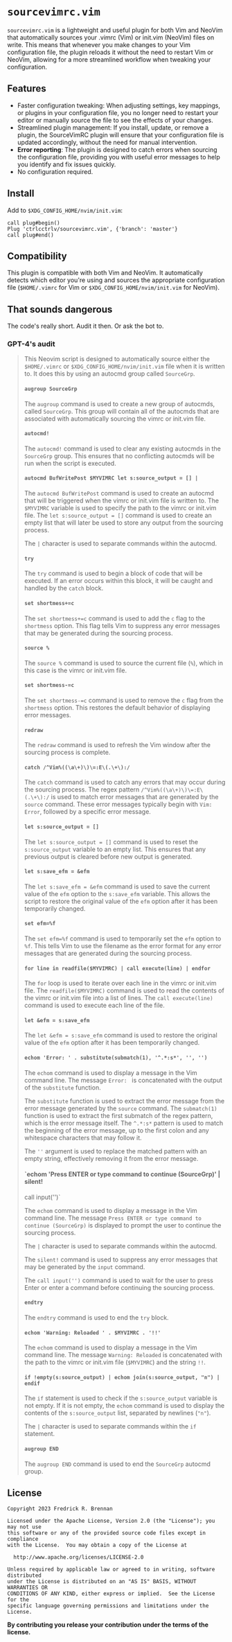 # `sourcevimrc.vim`

`sourcevimrc.vim` is a lightweight and useful plugin for both Vim and NeoVim
that automatically sources your .vimrc (Vim) or init.vim (NeoVim) files on
write. This means that whenever you make changes to your Vim configuration
file, the plugin reloads it without the need to restart Vim or NeoVim, allowing
for a more streamlined workflow when tweaking your configuration.

## Features

* Faster configuration tweaking: When adjusting settings, key mappings, or
  plugins in your configuration file, you no longer need to restart your editor
  or manually source the file to see the effects of your changes.
* Streamlined plugin management: If you install, update, or remove a plugin,
  the SourceVimRC plugin will ensure that your configuration file is updated
  accordingly, without the need for manual intervention.
* **Error reporting**: The plugin is designed to catch errors when sourcing the
  configuration file, providing you with useful error messages to help you
  identify and fix issues quickly.
* No configuration required.

## Install

Add to `$XDG_CONFIG_HOME/nvim/init.vim`:

```vim
call plug#begin()
Plug 'ctrlcctrlv/sourcevimrc.vim', {'branch': 'master'}
call plug#end()
```

## Compatibility

This plugin is compatible with both Vim and NeoVim. It automatically detects
which editor you're using and sources the appropriate configuration file
(`$HOME/.vimrc` for Vim or `$XDG_CONFIG_HOME/nvim/init.vim` for NeoVim).

## That sounds dangerous

The code's really short. Audit it then. Or ask the bot to.

### GPT-4's audit

> This Neovim script is designed to automatically source either the
> `$HOME/.vimrc` or `$XDG_CONFIG_HOME/nvim/init.vim` file when it is written
> to. It does this by using an autocmd group called `SourceGrp`.
> 
> #### `augroup SourceGrp`
> 
> The `augroup` command is used to create a new group of autocmds, called
> `SourceGrp`. This group will contain all of the autocmds that are associated
> with automatically sourcing the vimrc or init.vim file.
> 
> #### `autocmd!`
> 
> The `autocmd!` command is used to clear any existing autocmds in the
> `SourceGrp` group. This ensures that no conflicting autocmds will be run when
> the script is executed.
> 
> #### `autocmd BufWritePost $MYVIMRC let s:source_output = [] |`
> 
> The `autocmd BufWritePost` command is used to create an autocmd that will be
> triggered when the vimrc or init.vim file is written to. The `$MYVIMRC`
> variable is used to specify the path to the vimrc or init.vim file. The `let
> s:source_output = []` command is used to create an empty list that will later
> be used to store any output from the sourcing process.
> 
> The `|` character is used to separate commands within the autocmd.
> 
> #### `try`
> 
> The `try` command is used to begin a block of code that will be executed. If
> an error occurs within this block, it will be caught and handled by the
> `catch` block.
> 
> #### `set shortmess+=c`
> 
> The `set shortmess+=c` command is used to add the `c` flag to the `shortmess`
> option. This flag tells Vim to suppress any error messages that may be
> generated during the sourcing process.
> 
> #### `source %`
> 
> The `source %` command is used to source the current file (`%`), which in
> this case is the vimrc or init.vim file.
> 
> #### `set shortmess-=c`
> 
> The `set shortmess-=c` command is used to remove the `c` flag from the
> `shortmess` option. This restores the default behavior of displaying error
> messages.
> 
> #### `redraw`
> 
> The `redraw` command is used to refresh the Vim window after the sourcing
> process is complete.
> 
> #### `catch /^Vim%((\a\+)\)\=:E\(.\+\):/`
> 
> The `catch` command is used to catch any errors that may occur during the
> sourcing process. The regex pattern `/^Vim%((\a\+)\)\=:E\(.\+\):/` is used to
> match error messages that are generated by the `source` command. These error
> messages typically begin with `Vim: Error`, followed by a specific error
> message.
> 
> #### `let s:source_output = []`
> 
> The `let s:source_output = []` command is used to reset the `s:source_output`
> variable to an empty list. This ensures that any previous output is cleared
> before new output is generated.
> 
> #### `let s:save_efm = &efm`
> 
> The `let s:save_efm = &efm` command is used to save the current value of the
> `efm` option to the `s:save_efm` variable. This allows the script to restore
> the original value of the `efm` option after it has been temporarily changed.
> 
> #### `set efm=%f`
> 
> The `set efm=%f` command is used to temporarily set the `efm` option to `%f`.
> This tells Vim to use the filename as the error format for any error messages
> that are generated during the sourcing process.
> 
> #### `for line in readfile($MYVIMRC) | call execute(line) | endfor`
> 
> The `for` loop is used to iterate over each line in the vimrc or init.vim
> file. The `readfile($MYVIMRC)` command is used to read the contents of the
> vimrc or init.vim file into a list of lines. The `call execute(line)` command
> is used to execute each line of the file.
> 
> #### `let &efm = s:save_efm`
> 
> The `let &efm = s:save_efm` command is used to restore the original value of
> the `efm` option after it has been temporarily changed.
> 
> #### `echom 'Error: ' . substitute(submatch(1), '^.*:s*', '', '')`
> 
> The `echom` command is used to display a message in the Vim command line. The
> message `Error: ` is concatenated with the output of the `substitute`
> function.
> 
> The `substitute` function is used to extract the error message from the error
> message generated by the `source` command. The `submatch(1)` function is used
> to extract the first submatch of the regex pattern, which is the error
> message itself. The `^.*:s*` pattern is used to match the beginning of the
> error message, up to the first colon and any whitespace characters that may
> follow it.
> 
> The `''` argument is used to replace the matched pattern with an empty
> string, effectively removing it from the error message.
> 
> #### `echom 'Press ENTER or type command to continue (SourceGrp)' | silent!
> call input('')`
> 
> The `echom` command is used to display a message in the Vim command line. The
> message `Press ENTER or type command to continue (SourceGrp)` is displayed to
> prompt the user to continue the sourcing process.
> 
> The `|` character is used to separate commands within the autocmd.
> 
> The `silent!` command is used to suppress any error messages that may be
> generated by the `input` command.
> 
> The `call input('')` command is used to wait for the user to press Enter or
> enter a command before continuing the sourcing process.
> 
> #### `endtry`
> 
> The `endtry` command is used to end the `try` block.
> 
> #### `echom 'Warning: Reloaded ' . $MYVIMRC . '!!'`
> 
> The `echom` command is used to display a message in the Vim command line. The
> message `Warning: Reloaded` is concatenated with the path to the vimrc or
> init.vim file (`$MYVIMRC`) and the string `!!`.
> 
> #### `if !empty(s:source_output) | echom join(s:source_output, "n") | endif`
> 
> The `if` statement is used to check if the `s:source_output` variable is not
> empty. If it is not empty, the `echom` command is used to display the
> contents of the `s:source_output` list, separated by newlines (`"n"`).
> 
> The `|` character is used to separate commands within the `if` statement.
> 
> #### `augroup END`
> 
> The `augroup END` command is used to end the `SourceGrp` autocmd group.

## License

```
Copyright 2023 Fredrick R. Brennan

Licensed under the Apache License, Version 2.0 (the "License"); you may not use
this software or any of the provided source code files except in compliance
with the License.  You may obtain a copy of the License at

  http://www.apache.org/licenses/LICENSE-2.0

Unless required by applicable law or agreed to in writing, software distributed
under the License is distributed on an "AS IS" BASIS, WITHOUT WARRANTIES OR
CONDITIONS OF ANY KIND, either express or implied.  See the License for the
specific language governing permissions and limitations under the License.
```

**By contributing you release your contribution under the terms of the license.**

